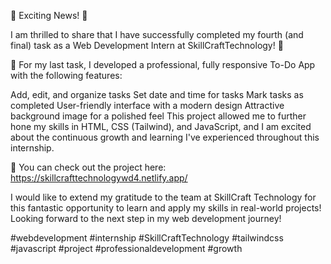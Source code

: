 🎉 Exciting News! 🎉

I am thrilled to share that I have successfully completed my fourth (and final) task as a Web Development Intern at SkillCraftTechnology! 🚀

💼 For my last task, I developed a professional, fully responsive To-Do App with the following features:

Add, edit, and organize tasks
Set date and time for tasks
Mark tasks as completed
User-friendly interface with a modern design
Attractive background image for a polished feel
This project allowed me to further hone my skills in HTML, CSS (Tailwind), and JavaScript, and I am excited about the continuous growth and learning I've experienced throughout this internship.

🔗 You can check out the project here: https://skillcrafttechnologywd4.netlify.app/

I would like to extend my gratitude to the team at SkillCraft Technology for this fantastic opportunity to learn and apply my skills in real-world projects! Looking forward to the next step in my web development journey!

#webdevelopment #internship #SkillCraftTechnology #tailwindcss #javascript #project #professionaldevelopment #growth
